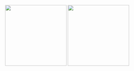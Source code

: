 <div>
  <img height="200em" src="https://github-readme-stats.vercel.app/api?username=itamarpambo751&show_icons=true&theme=tokyonight&include_all_commits=true&count_private=true"/>
  <img height="200em" src="https://github-readme-stats.vercel.app/api/top-langs/?username=itamarpambo751&layout=compact&langs_count=10&theme=tokyonight"/>
</div>
